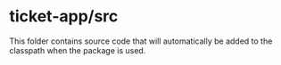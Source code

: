 # ticket-app/src

This folder contains source code that will automatically be added to the classpath when
the package is used.
